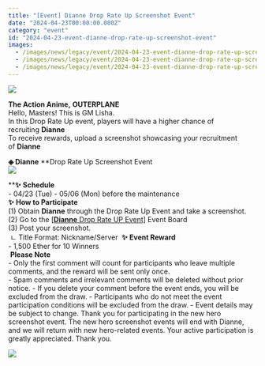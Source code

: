 ```yaml
---
title: "[Event] Dianne Drop Rate Up Screenshot Event"
date: "2024-04-23T00:00:00.000Z"
category: "event"
id: "2024-04-23-event-dianne-drop-rate-up-screenshot-event"
images:
  - /images/news/legacy/event/2024-04-23-event-dianne-drop-rate-up-screenshot-event/7bc7b1a941be4241bb03ec5a3772cc8b.webp
  - /images/news/legacy/event/2024-04-23-event-dianne-drop-rate-up-screenshot-event/a5db096912174515b4e1463c32e13767_002.webp
  - /images/news/legacy/event/2024-04-23-event-dianne-drop-rate-up-screenshot-event/97cee1c184bd4391a083d37fcf8ae3bc.webp
---
```


![](/images/news/legacy/event/2024-04-23-event-dianne-drop-rate-up-screenshot-event/7bc7b1a941be4241bb03ec5a3772cc8b.webp)  

**The Action Anime,** **OUTERPLANE**  
Hello, Masters! This is GM Lisha.  
In this Drop Rate Up event, players will have a higher chance of recruiting **Dianne**  
To receive rewards, upload a screenshot showcasing your recruitment of **Dianne**  
  
**◈ Dianne** **Drop Rate Up Screenshot Event  
![](/images/news/legacy/event/2024-04-23-event-dianne-drop-rate-up-screenshot-event/a5db096912174515b4e1463c32e13767_002.webp)  
  
****✨** **Schedule**  
\- 04/23 (Tue) - 05/06 (Mon) before the maintenance  
**✨** **How to Participate**  
(1) Obtain **Dianne** through the Drop Rate Up Event and take a screenshot.  
(2) Go to the [\[**Dianne** Drop Rate UP Event\]](https://page.onstove.com/outerplane/en/list/127633) Event Board  
(3) Post your screenshot.  
 ㄴ Title Format: Nickname/Server  **✨** **Event Reward**  
\- 1,500 Ether for 10 Winners  
 **Please Note**  
\- Only the first comment will count for participants who leave multiple comments, and the reward will be sent only once.  
\- Spam comments and irrelevant comments will be deleted without prior notice. - If you delete your comment before the event ends, you will be excluded from the draw. - Participants who do not meet the event participation conditions will be excluded from the draw. - Event details may be subject to change. Thank you for participating in the new hero screenshot event. The new hero screenshot events will end with Dianne, and we will return with new hero-related events. Your active participation is greatly appreciated. Thank you.

![](/images/news/legacy/event/2024-04-23-event-dianne-drop-rate-up-screenshot-event/97cee1c184bd4391a083d37fcf8ae3bc.webp)
